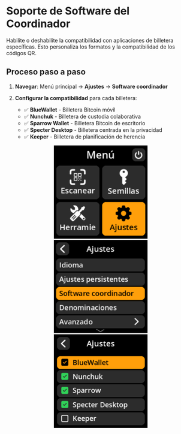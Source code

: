 # Soporte de Software del Coordinador

Habilite o deshabilite la compatibilidad con aplicaciones de billetera específicas. Esto personaliza los formatos y la compatibilidad de los códigos QR.

## Proceso paso a paso

1. **Navegar**: Menú principal → **Ajustes** → **Software coordinador**

2. **Configurar la compatibilidad** para cada billetera:
     - ✅ **BlueWallet** - Billetera Bitcoin móvil
     - ✅ **Nunchuk** - Billetera de custodia colaborativa
     - ✅ **Sparrow Wallet** - Billetera Bitcoin de escritorio
     - ✅ **Specter Desktop** - Billetera centrada en la privacidad
     - ✅ **Keeper** - Billetera de planificación de herencia

<div align="center">
     <img src="images/HomeScreenSettingsSelectView.png" alt="Menú de selección de ajustes" width="250"/>
</div>

<div align="center">
     <img src="images/SettingsMainMenuCoordinatorSoftwareSelectView.png" alt="Menú de selección de coordenadas" width="250"/>
</div>

<div align="center">
     <img src="images/SettingsEntryUpdateSelectionView_coordinators.png" alt="Configuración de compatibilidad del software de billetera" width="250"/>
</div>
